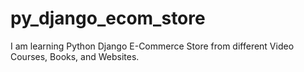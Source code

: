 # py_django_ecom_store
I am learning Python Django E-Commerce Store from different Video Courses, Books, and Websites.
